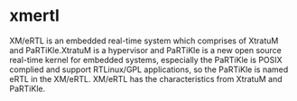 xmertl
======

XM/eRTL is an embedded real-time system which comprises of XtratuM and PaRTiKle.XtratuM is a hypervisor and PaRTiKle is a new open source real-time kernel for embedded systems, especially the PaRTiKle is POSIX complied and support RTLinux/GPL applications, so the PaRTiKle is named eRTL in the XM/eRTL. XM/eRTL has the characteristics from XtratuM and PaRTiKle. 